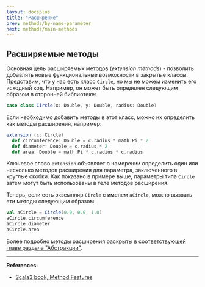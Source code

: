 ```yaml
---
layout: docsplus
title: "Расширение"
prev: methods/by-name-parameter
next: methods/main-methods
---
```


## Расширяемые методы

Основная цель расширяемых методов (_extension methods_) -
позволить добавлять новые функциональные возможности в закрытые классы.
Представим, что у нас есть класс `Circle`, но мы не можем изменить его исходный код.
Например, он может быть определен следующим образом в сторонней библиотеке:

```scala mdoc:silent
case class Circle(x: Double, y: Double, radius: Double)
```

Если необходимо добавить методы в этот класс, можно их определить как методы расширения, например:

```scala mdoc:silent
extension (c: Circle)
  def circumference: Double = c.radius * math.Pi * 2
  def diameter: Double = c.radius * 2
  def area: Double = math.Pi * c.radius * c.radius
```

Ключевое слово `extension` объявляет о намерении определить один или несколько методов расширения для параметра,
заключенного в круглые скобки.
Как показано в примере выше, параметры типа `Circle` затем могут быть использованы в теле методов расширения.

Теперь, если есть экземпляр `Circle` с именем `aCircle`, можно вызвать эти методы следующим образом:

```scala mdoc
val aCircle = Circle(0.0, 0.0, 1.0)
aCircle.circumference
aCircle.diameter
aCircle.area
```

Более подробно методы расширения раскрыты 
[в соответствующей главе раздела "Абстракции"](@DOC@abstractions/ca-extension-methods).


---

**References:**
- [Scala3 book, Method Features](https://docs.scala-lang.org/scala3/book/methods-most.html)
